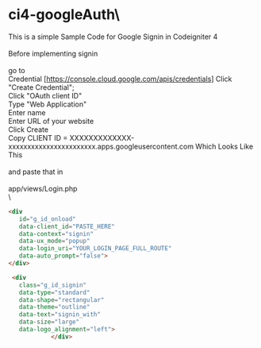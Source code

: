 # ci4-googleAuth\
This is a simple Sample Code for Google Signin in Codeigniter 4\
\
Before implementing signin \
\
go to \
Credential [https://console.cloud.google.com/apis/credentials]
Click "Create Credential";\
Click "OAuth client ID"\
Type "Web Application"\
Enter name \
Enter URL of your website\
Click Create\
Copy CLIENT ID = XXXXXXXXXXXXX-xxxxxxxxxxxxxxxxxxxxxxx.apps.googleusercontent.com Which Looks Like This \
\
and paste that in \
\
app/views/Login.php\
\
```html
<div
   id="g_id_onload" 
   data-client_id="PASTE_HERE"
   data-context="signin"
   data-ux_mode="popup"
   data-login_uri="YOUR_LOGIN_PAGE_FULL_ROUTE"
   data-auto_prompt="false">
</div>

 <div
   class="g_id_signin"
   data-type="standard"
   data-shape="rectangular"
   data-theme="outline"
   data-text="signin_with"
   data-size="large"
   data-logo_alignment="left">
            </div>

```
